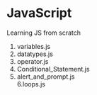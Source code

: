 # JavaScript
Learning JS from scratch
<br>
1. variables.js<br>
2. datatypes.js<br>
3. operator.js<br>
4. Conditional_Statement.js<br>
5. alert_and_prompt.js<br>
6.loops.js<bs>
